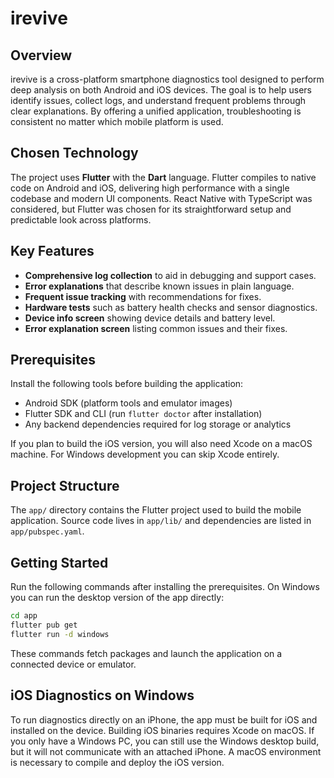 # irevive

## Overview
irevive is a cross-platform smartphone diagnostics tool designed to perform deep analysis on both Android and iOS devices. The goal is to help users identify issues, collect logs, and understand frequent problems through clear explanations. By offering a unified application, troubleshooting is consistent no matter which mobile platform is used.

## Chosen Technology
The project uses **Flutter** with the **Dart** language. Flutter compiles to native code on Android and iOS, delivering high performance with a single codebase and modern UI components. React Native with TypeScript was considered, but Flutter was chosen for its straightforward setup and predictable look across platforms.

## Key Features
- **Comprehensive log collection** to aid in debugging and support cases.
- **Error explanations** that describe known issues in plain language.
- **Frequent issue tracking** with recommendations for fixes.
- **Hardware tests** such as battery health checks and sensor diagnostics.
- **Device info screen** showing device details and battery level.
- **Error explanation screen** listing common issues and their fixes.

## Prerequisites
Install the following tools before building the application:
- Android SDK (platform tools and emulator images)
- Flutter SDK and CLI (run `flutter doctor` after installation)
- Any backend dependencies required for log storage or analytics

If you plan to build the iOS version, you will also need Xcode on a macOS
machine. For Windows development you can skip Xcode entirely.


## Project Structure
The `app/` directory contains the Flutter project used to build the mobile application. Source code lives in `app/lib/` and dependencies are listed in `app/pubspec.yaml`.

## Getting Started
Run the following commands after installing the prerequisites. On Windows you
can run the desktop version of the app directly:

```bash
cd app
flutter pub get
flutter run -d windows
```

These commands fetch packages and launch the application on a connected device or emulator.

## iOS Diagnostics on Windows
To run diagnostics directly on an iPhone, the app must be built for iOS and
installed on the device. Building iOS binaries requires Xcode on macOS. If you
only have a Windows PC, you can still use the Windows desktop build, but it will
not communicate with an attached iPhone. A macOS environment is necessary to
compile and deploy the iOS version.

